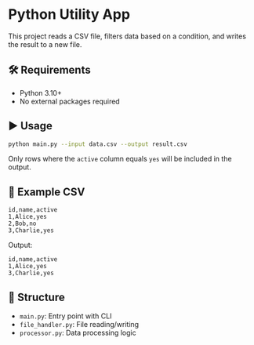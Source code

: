 # Python Utility App

This project reads a CSV file, filters data based on a condition, and writes the result to a new file.

## 🛠 Requirements

- Python 3.10+
- No external packages required

## ▶️ Usage

```bash
python main.py --input data.csv --output result.csv
```

Only rows where the `active` column equals `yes` will be included in the output.

## 📄 Example CSV

```csv
id,name,active
1,Alice,yes
2,Bob,no
3,Charlie,yes
```

Output:

```csv
id,name,active
1,Alice,yes
3,Charlie,yes
```

## 📂 Structure

- `main.py`: Entry point with CLI
- `file_handler.py`: File reading/writing
- `processor.py`: Data processing logic
